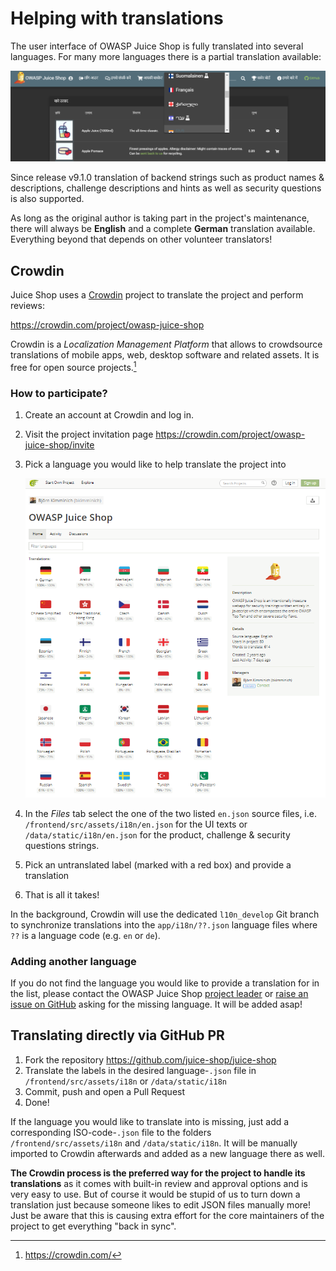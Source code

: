 # Helping with translations

The user interface of OWASP Juice Shop is fully translated into several
languages. For many more languages there is a partial translation
available:

![Language selection dropdown](img/languages.png)

Since release v9.1.0 translation of backend strings such as product
names & descriptions, challenge descriptions and hints as well as
security questions is also supported.

As long as the original author is taking part in the project's
maintenance, there will always be **English** and a complete **German**
translation available. Everything beyond that depends on other volunteer
translators!

## Crowdin

Juice Shop uses a [Crowdin](https://crowdin.com) project to translate
the project and perform reviews:

<https://crowdin.com/project/owasp-juice-shop>

Crowdin is a _Localization Management Platform_ that allows to
crowdsource translations of mobile apps, web, desktop software and
related assets. It is free for open source projects.[^1]

### How to participate?

1. Create an account at Crowdin and log in.
2. Visit the project invitation page
   <https://crowdin.com/project/owasp-juice-shop/invite>
3. Pick a language you would like to help translate the project into

   ![Crowdin project page](img/crowdin_project.png)
4. In the _Files_ tab select the one of the two listed `en.json` source
   files, i.e. `/frontend/src/assets/i18n/en.json` for the UI texts or
   `/data/static/i18n/en.json` for the product, challenge & security
   questions strings.
5. Pick an untranslated label (marked with a red box) and provide a
   translation
6. That is all it takes!

In the background, Crowdin will use the dedicated `l10n_develop` Git
branch to synchronize translations into the `app/i18n/??.json` language
files where `??` is a language code (e.g. `en` or `de`).

### Adding another language

If you do not find the language you would like to provide a translation
for in the list, please contact the OWASP Juice Shop
[project leader](mailto:bjoern.kimminich@owasp.org) or
[raise an issue on GitHub](https://github.com/juice-shop/juice-shop/issues/new)
asking for the missing language. It will be added asap!

## Translating directly via GitHub PR

1. Fork the repository https://github.com/juice-shop/juice-shop
2. Translate the labels in the desired language-`.json` file in
   `/frontend/src/assets/i18n` or `/data/static/i18n`
3. Commit, push and open a Pull Request
4. Done!

If the language you would like to translate into is missing, just add a
corresponding ISO-code-`.json` file to the folders
`/frontend/src/assets/i18n` and `/data/static/i18n`. It will be manually
imported to Crowdin afterwards and added as a new language there as
well.

**The Crowdin process is the preferred way for the project to handle its
translations** as it comes with built-in review and approval options and
is very easy to use. But of course it would be stupid of us to turn down
a translation just because someone likes to edit JSON files manually
more! Just be aware that this is causing extra effort for the core
maintainers of the project to get everything "back in sync".

[^1]: <https://crowdin.com/>

